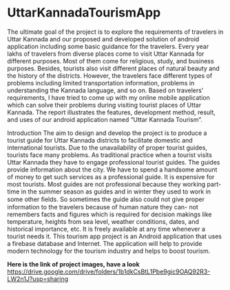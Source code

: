 # UttarKannadaTourismApp
The ultimate goal of the project is to explore the requirements of travelers in Uttar Kannada and our proposed and developed solution of android application including some basic guidance for the travelers. Every year lakhs of travelers from diverse places come to visit Uttar Kannada for different purposes. Most of them come for religious, study, and business purposes. Besides, tourists also visit different places of natural beauty and the history of the districts. However, the travelers face different types of problems including limited transportation information, problems in understanding the Kannada language, and so on. Based on travelers’ requirements,  I have tried to come up with my online mobile application which can solve their problems during visiting tourist places of Uttar Kannada. The report illustrates the features, development method, result, and uses of our android application named “Uttar Kannada Tourism”.

Introduction The aim to design and develop the project is to produce a tourist guide for Uttar Kannada districts to facilitate domestic and international tourists. Due to the unavailability of proper tourist guides, tourists face many problems. As traditional practice when a tourist visits Uttar Kannada they have to engage professional tourist guides. The guides provide information about the city. We have to spend a handsome amount of money to get such services as a professional guide. It is expensive for most tourists. Most guides are not professional because they working part-time in the summer season as guides and in winter they used to work in some other ﬁelds. So sometimes the guide also could not give proper information to the travelers because of human nature they can- not remembers facts and figures which is required for decision makings like temperature, heights from sea level, weather conditions, dates, and historical importance, etc. It is freely available at any time whenever a tourist needs it. This tourism app project is an Android application that uses a firebase database and Internet. The application will help to provide modern technology for the tourism industry and helps to boost tourism. 
 
**Here is the link of project images, have a look**
https://drive.google.com/drive/folders/1b1dkCsBtL1Pbe9gic9OAQ92R3-LW2n1J?usp=sharing
